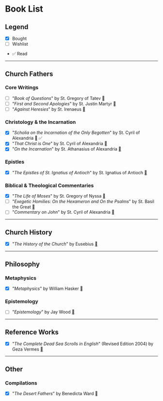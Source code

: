 # Book List

## Legend
- [x] Bought
- [ ] Wishlist
- ✅ Read

---

## Church Fathers

### Core Writings
- [ ] "_Book of Questions_" by St. Gregory of Tatev [󰌷](https://www.amazon.nl/gp/product/B09QNW7QGX/ref=ox_sc_saved_title_1?smid=A17D2BRD4YMT0X&psc=1)
- [ ] "_First and Second Apologies_" by St. Justin Martyr [󰌷](https://www.amazon.nl/gp/product/B0DZVKC7XM/ref=ox_sc_saved_title_3?smid=A17D2BRD4YMT0X&psc=1)
- [ ] "_Against Heresies_" by St. Irenaeus [󰌷](https://www.amazon.nl/gp/product/163174061X/ref=ox_sc_saved_title_4?smid=A17D2BRD4YMT0X&psc=1)

### Christology & the Incarnation
- [x] "_Scholia on the Incarnation of the Only Begotten_" by St. Cyril of Alexandria [󰌷](https://www.amazon.nl/dp/163174058X?ref=ppx_yo2ov_dt_b_fed_asin_title) ✅
- [x] "_That Christ is One_" by St. Cyril of Alexandria [󰌷](https://www.amazon.nl/dp/B01FJ0LMPM?ref=ppx_yo2ov_dt_b_fed_asin_title)
- [x] "_On the Incarnation_" by St. Athanasius of Alexandria [󰌷](https://www.amazon.nl/dp/B0DFX1LTC7?ref=ppx_yo2ov_dt_b_fed_asin_title)

### Epistles
- [x] "_The Epistles of St. Ignatius of Antioch_" by St. Ignatius of Antioch [󰌷](https://www.amazon.nl/dp/B0D123HLY7?ref=ppx_yo2ov_dt_b_fed_asin_title)

### Biblical & Theological Commentaries
- [x] "_The Life of Moses_" by St. Gregory of Nyssa [󰌷](https://www.amazon.nl/dp/0060754648?ref=ppx_yo2ov_dt_b_fed_asin_title)
- [ ] "_Exegetic Homilies: On the Hexameron and On the Psalms_" by St. Basil the Great [󰌷](https://www.amazon.nl/gp/product/1635489016/ref=ox_sc_saved_image_7?smid=A17D2BRD4YMT0X&psc=1)
- [ ] "_Commentary on John_" by St. Cyril of Alexandria [󰌷](https://www.amazon.nl/gp/product/1631740571/ref=ox_sc_saved_image_6?smid=A17D2BRD4YMT0X&psc=1)

---

## Church History
- [x] "_The History of the Church_" by Eusebius [󰌷](https://www.amazon.nl/dp/0140445358?ref=ppx_yo2ov_dt_b_fed_asin_title)

---

## Philosophy

### Metaphysics
- [x] "_Metaphysics_" by William Hasker [󰌷](https://www.amazon.nl/dp/0877843414?ref=ppx_yo2ov_dt_b_fed_asin_title)

### Epistemology
- [ ] "_Epistemology_" by Jay Wood [󰌷](https://www.amazon.nl/gp/product/0877845220/ref=ox_sc_saved_image_5?smid=A9MGRJLU8P3U5&psc=1)


---

## Reference Works
- [x] "_The Complete Dead Sea Scrolls in English_" (Revised Edition 2004) by Geza Vermes [󰌷](https://www.amazon.nl/dp/0141197315?ref=ppx_yo2ov_dt_b_fed_asin_title)


---

## Other

### Compilations
- [x] "_The Desert Fathers_" by Benedicta Ward [󰌷](https://www.amazon.nl/dp/0140447318?ref=ppx_yo2ov_dt_b_fed_asin_title)

